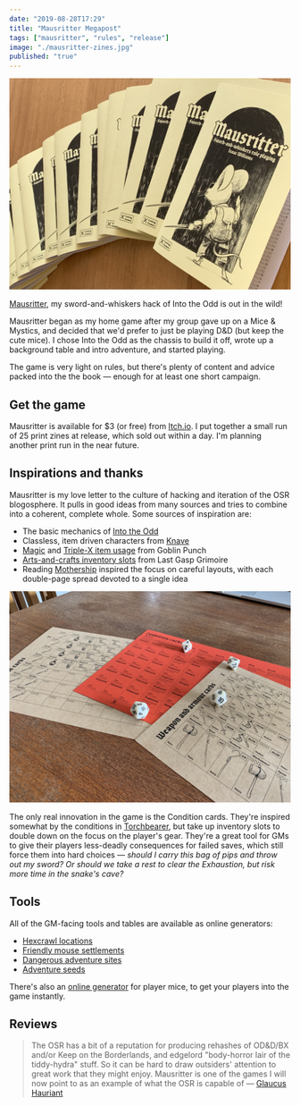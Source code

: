 ```yaml
---
date: "2019-08-28T17:29"
title: "Mausritter Megapost"
tags: ["mausritter", "rules", "release"]
image: "./mausritter-zines.jpg"
published: "true"
---
```


<div class="image-container">
    <img src="./mausritter-zines.jpg" />
</div>

[Mausritter](/mausritter), my sword-and-whiskers hack of Into the Odd is out in the wild!

Mausritter began as my home game after my group gave up on a Mice & Mystics, and decided that we'd prefer to just be playing D&D (but keep the cute mice). I chose Into the Odd as the chassis to build it off, wrote up a background table and intro adventure, and started playing.

The game is very light on rules, but there's plenty of content and advice packed into the the book — enough for at least one short campaign.

## Get the game

Mausritter is available for $3 (or free) from [Itch.io](https://losing-games.itch.io/mausritter). I put together a small run of 25 print zines at release, which sold out within a day. I'm planning another print run in the near future.

## Inspirations and thanks

Mausritter is my love letter to the culture of hacking and iteration of the OSR blogosphere. It pulls in good ideas from many sources and tries to combine into a coherent, complete whole. Some sources of inspiration are:

- The basic mechanics of [Into the Odd](http://www.bastionland.com/2014/11/into-odd-full-version-print-and-pdf.html)
- Classless, item driven characters from [Knave](https://www.drivethrurpg.com/product/250888/Knave)
- [Magic](http://goblinpunch.blogspot.com/2016/09/the-glog-wizards.html) and [Triple-X item usage](https://goblinpunch.blogspot.com/2018/09/triple-x-depletion-unified-depletion.html) from Goblin Punch
- [Arts-and-crafts inventory slots](https://www.lastgaspgrimoire.com/arts-crafts-morbidly-encumbered-edition/) from Last Gasp Grimoire
- Reading [Mothership](http://www.tuesdayknightgames.com/mothership) inspired the focus on careful layouts, with each double-page spread devoted to a single idea

<div class="image-container right">
    <img src="./item-sheets.jpg" />
</div>

The only real innovation in the game is the Condition cards. They're inspired somewhat by the conditions in [Torchbearer](https://www.torchbearerrpg.com/), but take up inventory slots to double down on the focus on the player's gear. They're a great tool for GMs to give their players less-deadly consequences for failed saves, which still force them into hard choices — _should I carry this bag of pips and throw out my sword? Or should we take a rest to clear the Exhaustion, but risk more time in the snake's cave?_


## Tools

All of the GM-facing tools and tables are available as online generators:

- [Hexcrawl locations](/2019-07-24-mausritter-locations/)
- [Friendly mouse settlements](/2019-07-30-mausritter-settlements/)
- [Dangerous adventure sites](/2019-08-05-mausritter-adventure-sites/)
- [Adventure seeds](/2019-07-16-mausritter-adventures/)

There's also an [online generator](/mausritter/mouse) for player mice, to get your players into the game instantly.

## Reviews

> The OSR has a bit of a reputation for producing rehashes of OD&D/BX and/or Keep on the Borderlands, and edgelord "body-horror lair of the tiddy-hydra" stuff. So it can be hard to draw outsiders' attention to great work that they might enjoy. Mausritter is one of the games I will now point to as an example of what the OSR is capable of — [Glaucus Hauriant](https://glaucushauriant.blogspot.com/2019/11/a-review-of-mausritter.html)
